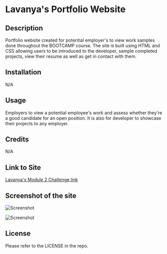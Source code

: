 # Lavanya's Portfolio Website

## Description

Portfolio website created for potential employer's to view work samples done throughout the BOOTCAMP course. The site is built using HTML and CSS allowing users to be introduced to the developer, sample completed projects, view their resume as well as get in contact with them.

## Installation

N/A

## Usage

Employers to view a potential employee's work and assess whether they're a good candidate for an open position. It is also for developer to showcase their projects to any employer.

## Credits

N/A

## Link to Site

[Lavanya's Module 2 Challenge link](https://lavanyavirushan.github.io/m2c-portfolio-lv/)

## Screenshot of the site

![Screenshot](./assests/images/markdown-images/screenshot-m2c-phone-1.png)

![Screenshot](./assests/images/markdown-images/screenshot-m2c-site.png)

## License

Please refer to the LICENSE in the repo.

```

```
